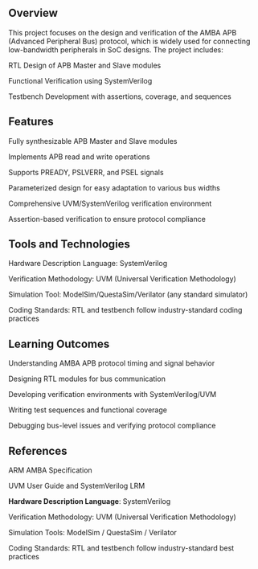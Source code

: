 ## Overview

This project focuses on the design and verification of the AMBA APB (Advanced Peripheral Bus) protocol, which is widely used for connecting low-bandwidth peripherals in SoC designs. The project includes:

RTL Design of APB Master and Slave modules

Functional Verification using SystemVerilog

Testbench Development with assertions, coverage, and sequences

## Features

Fully synthesizable APB Master and Slave modules

Implements APB read and write operations

Supports PREADY, PSLVERR, and PSEL signals

Parameterized design for easy adaptation to various bus widths

Comprehensive UVM/SystemVerilog verification environment

Assertion-based verification to ensure protocol compliance


## Tools and Technologies

Hardware Description Language: SystemVerilog

Verification Methodology: UVM (Universal Verification Methodology)

Simulation Tool: ModelSim/QuestaSim/Verilator (any standard simulator)

Coding Standards: RTL and testbench follow industry-standard coding practices


## Learning Outcomes

Understanding AMBA APB protocol timing and signal behavior

Designing RTL modules for bus communication

Developing verification environments with SystemVerilog/UVM

Writing test sequences and functional coverage

Debugging bus-level issues and verifying protocol compliance

## References

ARM AMBA Specification

UVM User Guide and SystemVerilog LRM



__Hardware Description Language__: SystemVerilog

Verification Methodology: UVM (Universal Verification Methodology)

Simulation Tools: ModelSim / QuestaSim / Verilator

Coding Standards: RTL and testbench follow industry-standard best practices

